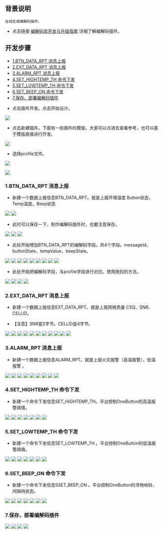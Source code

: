 ## 背景说明

	在线生成编解码插件。

- 点击链接 [编解码库开发与升级指南](http://developer.huawei.com/ict/cn/site-oceanconnect_doc?doc=oceanconnect_utility_portal%2Fzh-cn_topic_0072974881)  详细了解编解码插件。

## 开发步骤

* [1.BTN_DATA_RPT 消息上报](#1)
* [2.EXT_DATA_RPT 消息上报](#2)
* [3.ALARM_RPT 消息上报](#3)
* [4.SET_HIGHTEMP_TH 命令下发](#4)
* [5.SET_LOWTEMP_TH 命令下发](#5)
* [6.SET_BEEP_ON 命令下发](#6)
* [7.保存、部署编解码插件](#7)

- 点击插件开发。点击开始设计。

![](./meta/20171117/SUYAI00035.png)

- 点击新建插件。下面有一些插件的模版，大家可以点进去查看参考，也可以基于模版直接进行开发。

![](./meta/20171117/SUYAI00036.png)

- 选择profile文件。

![](./meta/20171221/SUYAI00555.png)

![](./meta/20171221/SUYAI00644.png)

<h3 id="1">1.BTN_DATA_RPT 消息上报</h3>

- 新建一个数据上报信息BTN_DATA_RPT。就是上报环境温度	Button状态，Temp温度，Beep状态

![](./meta/20171221/SUYAI00556.png)
![](./meta/20171221/SUYAI00557.png)

- 此时可以保存一下，制作编解码插件时，也要注意保存。

![](./meta/20171221/SUYAI00561.png)
![](./meta/20171221/SUYAI00562.png)
![](./meta/20171221/SUYAI00563.png)

- 此处开始增加BTN_DATA_RPT的编解码字段。共4个字段。messageId，buttonState，tempValue，beepState。


![](./meta/20171221/SUYAI00564.png)
![](./meta/20171221/SUYAI00565.png)
![](./meta/20171221/SUYAI00566.png)
![](./meta/20171221/SUYAI00567.png)
![](./meta/20171221/SUYAI00568.png)
![](./meta/20171221/SUYAI00569.png)
![](./meta/20171221/SUYAI00570.png)
![](./meta/20171221/SUYAI00571.png)
![](./meta/20171221/SUYAI00572.png)



- 此处开始把编解码字段，与profile字段进行对应。使用拖拉的方法。

![](./meta/20171221/SUYAI00573.png)
![](./meta/20171221/SUYAI00574.png)
![](./meta/20171221/SUYAI00575.png)
![](./meta/20171221/SUYAI00576.png)

<h3 id="2">2.EXT_DATA_RPT 消息上报</h3>

- 新建一个数据上报信息EXT_DATA_RPT。就是上报网络质量	CSQ、SNR、CELLID。

- 【注意】SNR是2字节。CELLID是4字节。

![](./meta/20171221/SUYAI00579.png)
![](./meta/20171221/SUYAI00580.png)
![](./meta/20171221/SUYAI00581.png)
![](./meta/20171221/SUYAI00582.png)
![](./meta/20171221/SUYAI00583.png)
![](./meta/20171221/SUYAI00585.png)
![](./meta/20171221/SUYAI00586.png)
![](./meta/20171221/SUYAI00587.png)
![](./meta/20171221/SUYAI00588.png)
![](./meta/20171221/SUYAI00589.png)
![](./meta/20171221/SUYAI00590.png)


<h3 id="3">3.ALARM_RPT 消息上报</h3>

- 新建一个数据上报信息ALARM_RPT。就是上报火灾报警（高温报警），低温报警	。

![](./meta/20171221/SUYAI00591.png)
![](./meta/20171221/SUYAI00592.png)
![](./meta/20171221/SUYAI00593.png)
![](./meta/20171221/SUYAI00594.png)
![](./meta/20171221/SUYAI00595.png)
![](./meta/20171221/SUYAI00596.png)
![](./meta/20171221/SUYAI00597.png)
![](./meta/20171221/SUYAI00598.png)
![](./meta/20171221/SUYAI00599.png)

<h3 id="4">4.SET_HIGHTEMP_TH 命令下发</h3>

- 新建一个命令下发信息SET_HIGHTEMP_TH。平台控制OneButton的高温报警阈值。

![](./meta/20171221/SUYAI00600.png)
![](./meta/20171221/SUYAI00601.png)
![](./meta/20171221/SUYAI00602.png)
![](./meta/20171221/SUYAI00603.png)
![](./meta/20171221/SUYAI00604.png)
![](./meta/20171221/SUYAI00605.png)
![](./meta/20171221/SUYAI00606.png)


<h3 id="5">5.SET_LOWTEMP_TH 命令下发</h3>

- 新建一个命令下发信息SET_LOWTEMP_TH 。平台控制OneButton的低温报警阈值。


![](./meta/20171221/SUYAI00607.png)
![](./meta/20171221/SUYAI00608.png)
![](./meta/20171221/SUYAI00609.png)
![](./meta/20171221/SUYAI00610.png)
![](./meta/20171221/SUYAI00611.png)
![](./meta/20171221/SUYAI00612.png)
![](./meta/20171221/SUYAI00613.png)

<h3 id="6">6.SET_BEEP_ON 命令下发</h3>

- 新建一个命令下发信息SSET_BEEP_ON 。平台控制OneButton的寻物响铃，间隔响状态。

![](./meta/20171221/SUYAI00614.png)
![](./meta/20171221/SUYAI00615.png)
![](./meta/20171221/SUYAI00616.png)
![](./meta/20171221/SUYAI00617.png)
![](./meta/20171221/SUYAI00618.png)
![](./meta/20171221/SUYAI00619.png)
![](./meta/20171221/SUYAI00620.png)

<h3 id="7">7.保存、部署编解码插件</h3>

![](./meta/20171221/SUYAI00621.png)
![](./meta/20171221/SUYAI00622.png)
![](./meta/20171221/SUYAI00623.png)
![](./meta/20171221/SUYAI00624.png)





